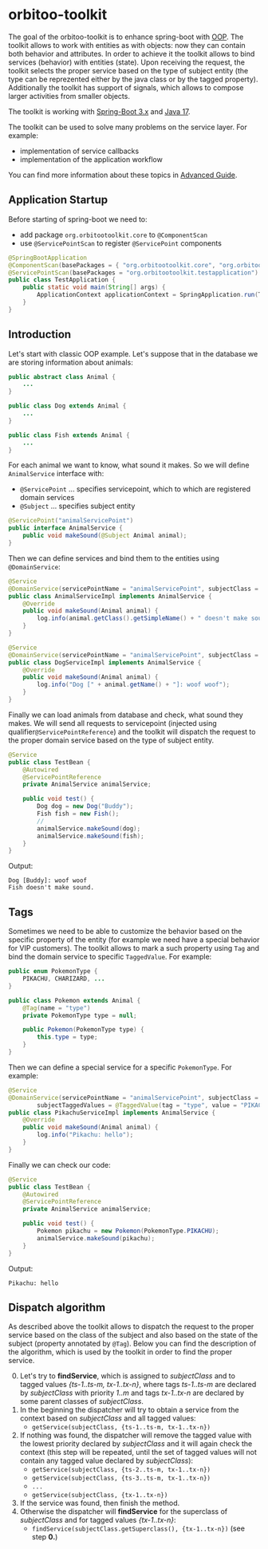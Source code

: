 # orbitoo-toolkit

The goal of the orbitoo-toolkit is to enhance spring-boot with [OOP](https://en.wikipedia.org/wiki/Object-oriented_programming).
The toolkit allows to work with entities as with objects: now they can contain both behavior and attributes.
In order to achieve it the toolkit allows to bind services (behavior) with entities (state). Upon receiving the request,
the toolkit selects the proper service based on the type of subject entity (the type can be reprezented either
by the java class or by the tagged property). Additionally the toolkit has support of signals, which allows
to compose larger activities from smaller objects.

The toolkit is working with [Spring-Boot 3.x](https://spring.io/) and [Java 17](https://openjdk.org/).

The toolkit can be used to solve many problems on the service layer. For example:
* implementation of service callbacks
* implementation of the application workflow

You can find more information about these topics in [Advanced Guide](doc/README-ADVANCED.md).

## Application Startup
Before starting of spring-boot we need to:
* add package `org.orbitootoolkit.core` to `@ComponentScan`
* use `@ServicePointScan` to register `@ServicePoint` components

```java
@SpringBootApplication
@ComponentScan(basePackages = { "org.orbitootoolkit.core", "org.orbitootoolkit.testapplication" })
@ServicePointScan(basePackages = "org.orbitootoolkit.testapplication")
public class TestApplication {
    public static void main(String[] args) {
        ApplicationContext applicationContext = SpringApplication.run(TestApplication.class, args);
    }
}
```

## Introduction
Let's start with classic OOP example.
Let's suppose that in the database we are storing information about animals:

```java
public abstract class Animal {
    ...
}

public class Dog extends Animal {
    ...
}

public class Fish extends Animal {
    ...
}
```

For each animal we want to know, what sound it makes.
So we will define `AnimalService` interface with:
* `@ServicePoint` ...    specifies servicepoint, which to which are registered domain services
* `@Subject` ...    specifies subject entity

```java
@ServicePoint("animalServicePoint")
public interface AnimalService {
    public void makeSound(@Subject Animal animal);
}
```

Then we can define services and bind them to the entities using `@DomainService`:

```java
@Service
@DomainService(servicePointName = "animalServicePoint", subjectClass = Animal.class)
public class AnimalServiceImpl implements AnimalService {
    @Override
    public void makeSound(Animal animal) {
        log.info(animal.getClass().getSimpleName() + " doesn't make sound.");
    }
}

@Service
@DomainService(servicePointName = "animalServicePoint", subjectClass = Dog.class)
public class DogServiceImpl implements AnimalService {
    @Override
    public void makeSound(Animal animal) {
        log.info("Dog [" + animal.getName() + "]: woof woof");
    }
}
```

Finally we can load animals from database and check, what sound they makes. We will send all
requests to servicepoint (injected using qualifier`@ServicePointReference`) and the toolkit
will dispatch the request to the proper domain service based on the type of subject entity.

```java
@Service
public class TestBean {
    @Autowired
    @ServicePointReference
    private AnimalService animalService;

    public void test() {
        Dog dog = new Dog("Buddy");
        Fish fish = new Fish();
        //
        animalService.makeSound(dog);
        animalService.makeSound(fish);
    }
}
```

Output:

```
Dog [Buddy]: woof woof
Fish doesn't make sound.
```

## Tags
Sometimes we need to be able to customize the behavior based on the specific property of the entity
(for example we need have a special behavior for VIP customers). The toolkit allows to mark a such
property using `Tag` and bind the domain service to specific `TaggedValue`. For example:

```java
public enum PokemonType {
    PIKACHU, CHARIZARD, ...
}

public class Pokemon extends Animal {
    @Tag(name = "type")
    private PokemonType type = null;

    public Pokemon(PokemonType type) {
        this.type = type;
    }
}
```

Then we can define a special service for a specific `PokemonType`. For example:

```java
@Service
@DomainService(servicePointName = "animalServicePoint", subjectClass = Pokemon.class,
        subjectTaggedValues = @TaggedValue(tag = "type", value = "PIKACHU"))
public class PikachuServiceImpl implements AnimalService {
    @Override
    public void makeSound(Animal animal) {
        log.info("Pikachu: hello");
    }
}
```

Finally we can check our code:

```java
@Service
public class TestBean {
    @Autowired
    @ServicePointReference
    private AnimalService animalService;

    public void test() {
        Pokemon pikachu = new Pokemon(PokemonType.PIKACHU);
        animalService.makeSound(pikachu);
    }
}
```

Output:

```
Pikachu: hello
```

## Dispatch algorithm
As described above the toolkit allows to dispatch the request to the proper service based on the class of the subject
and also based on the state of the subject (property annotated by `@Tag`). Below you can find the description
of the algorithm, which is used by the toolkit in order to find the proper service.

0. Let's try to **findService**, which is assigned to *subjectClass* and to tagged values *{ts-1..ts-m, tx-1..tx-n}*,
   where tags *ts-1..ts-m* are declared by *subjectClass* with priority *1..m* and tags *tx-1..tx-n* are declared by some parent
   classes of *subjectClass*.
1. In the beginning the dispatcher will try to obtain a service from the context based on *subjectClass* and all tagged values:
   - `getService(subjectClass, {ts-1..ts-m, tx-1..tx-n})`
2. If nothing was found, the dispatcher will remove the tagged value with the lowest priority declared by *subjectClass*
   and it will again check the context (this step will be repeated, until the set of tagged values will not contain any tagged value
   declared by *subjectClass*):
   - `getService(subjectClass, {ts-2..ts-m, tx-1..tx-n})`
   - `getService(subjectClass, {ts-3..ts-m, tx-1..tx-n})`
   - `...`
   - `getService(subjectClass, {tx-1..tx-n})`
3. If the service was found, then finish the method.
4. Otherwise the dispatcher will **findService** for the superclass of *subjectClass* and for tagged values *{tx-1..tx-n}*:
   - `findService(subjectClass.getSuperclass(), {tx-1..tx-n})` (see step **0.**)
